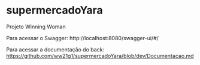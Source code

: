 # supermercadoYara
Projeto Winning Woman

Para acessar o Swagger: http://localhost:8080/swagger-ui/#/

Para acessar a documentação do back: https://github.com/ww21g1/supermercadoYara/blob/dev/Documentacao.md
